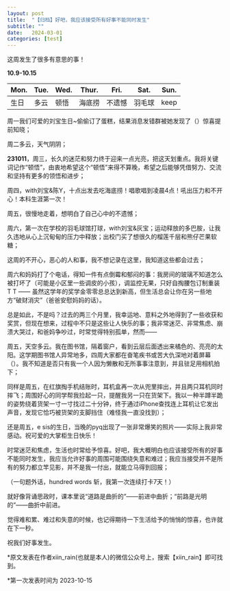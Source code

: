 ```yaml
---
layout: post
title:  "【归档】好吧，我应该接受所有好事不能同时发生"
subtitle: ""
date:   2024-03-01 
categories: [test]
---
```


这周发生了很多有意思的事！

**10.9-10.15**

| Mon. | Tue. | Wed. | Thur.  | Fri.   | Sat.   | Sun. |
| ---- | ---- | ---- | ------ | ------ | ------ | ---- |
| 生日 | 多云 | 顿悟 | 海底捞 | 不遗憾 | 羽毛球 | keep |

周一我们可爱的刘宝生日~偷偷订了蛋糕，结果消息发错群被她发现了（）惊喜提前知晓；

周二多云，天气阴阴；

**231011**，周三，长久的迷茫和努力终于迎来一点光亮，把这天划重点。我将关键词记作“顿悟”，由衷地希望这个“顿悟”来得不算晚，希望之后能够凭借努力、交流和坚持有更多的领悟和进步；

周四，with刘宝&陈Y，十点出发去吃海底捞！唱歌唱到凌晨4点！吼出压力和不开心！本科生涯第一次！

周五，很慢地走着，想明白了自己心中的不遗憾；

周六，第一次在学校的羽毛球馆打球，with刘宝&灰宝；运动释放的多巴胺，让我久违地从心上沉甸甸的压力中释放；出校门买了想很久的榴莲千层和熊仔芒果软糖；

这周的不开心，恶心的人和事，我不想记录在这里，我知道这些都会过去；

周六和妈妈打了个电话，得知一件有点倒霉和郁闷的事：我房间的玻璃不知道怎么被打坏了（可能是小区里一些调皮的小孩），调监控无果，只好自掏腰包订制重装T T —— 虽然这学年的奖学金零零总总达到新高，但生活总会让你在另一些地方“破财消灾”（爸爸安慰妈妈的话）。

总是如此，不是吗？过去的两三个月里，我幸运地、意料之外地得到了一些收获和奖赏，但现在想来，过程中不只是这些让人快乐的事；我非常迷茫、非常焦虑、崩溃大哭过，和爸妈争吵过，时常觉得特别孤单，然而——

周五，天空多云。我在图书馆，隔着窗户，看到云层后面透出来橘色的、亮亮的太阳。这学期图书馆人异常地多，四周大家都在奋笔疾书或苦大仇深地对着屏幕（）。我不知道是否只有我一个人因为懒散和无所事事注意到，并且驻足用相机拍下；

同样是周五，在红旗掏手机结账时，耳机盒再一次从兜里摔出，并且两只耳机同时摔飞；周围好心的同学帮我捡起一只，提醒我另一只在货架下。我以一种半蹲半跪的姿势绕着货架一寸一寸找过二十分钟，终于通过iPhone查找连上耳机让它发出声音，发现它恰巧被货架的支脚挡住（难怪我一直没找到）；

还是周五，e sis的生日，当晚的pyq出现了一张非常爆笑的照片——实际上我非常感动。祝可爱的大掌柜生日快乐！

时常迷茫和焦虑，生活也时常给予惊喜。好吧，我大概明白也应该接受所有的好事不能同时发生，我应当允许好事的周围可能围绕失意和难过；我应当接受并不是所有的努力都立竿见影，并不是我一付出，就能立马得到回报；

（一句题外话，hundred words 斩，我第一次连续打卡7天！）

就好像背诵思政时，课本里说“道路是曲折的”——前进中曲折；“前路是光明的”——曲折中前进。

觉得难和累、难过和失意的时候，也记得期待一下生活给予的悄悄的惊喜，也许就在下一秒。

祝我们好事发生。





*原文发表在作者xiin_rain(也就是本人)的微信公众号上，搜索【xiin_rain】即可找到。

*第一次发表时间为 2023-10-15
